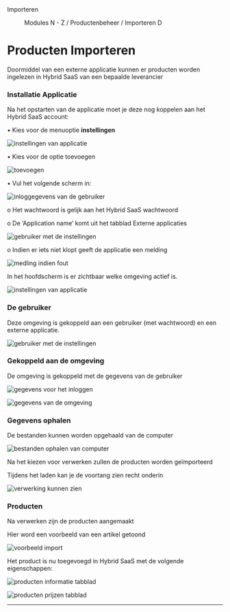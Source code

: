 <properties>
	<page>
		<title>Importeren</title>
		<description>Importeren</description>
	</page>
	<menu>
		<position>Modules N - Z / Productenbeheer / Importeren</position>
		<title>via Externe Applicatie </title>
		<sort>D</sort>
	</menu>
</properties>

# Producten Importeren  #

Doormiddel van een externe applicatie kunnen er producten worden ingelezen in Hybrid SaaS van een bepaalde leverancier

### Installatie Applicatie  ###

Na het opstarten van de applicatie moet je deze nog koppelen aan het Hybrid SaaS account:

•	Kies voor de menuoptie **instellingen**

![instellingen van applicatie](images/instellingen.jpg)

•	Kies voor de optie toevoegen

![toevoegen](images/toevoegen.jpg)

•	Vul het volgende scherm in:

![inloggegevens van de gebruiker](images/inloggegevens.png)

o	Het wachtwoord is gelijk aan het Hybrid SaaS wachtwoord

o	De ‘Application name’  komt uit het tabblad Externe applicaties

![gebruiker met de instellingen](images/externe-applicaties.png)

o	Indien er iets niet klopt geeft de applicatie een melding

![medling indien fout](images/melding.jpg)

In het hoofdscherm is er zichtbaar welke omgeving actief is.

![instellingen van applicatie](images/instellingen.png)
 
 ### De gebruiker  ###

Deze omgeving is gekoppeld aan een gebruiker (met wachtwoord) en een externe applicatie. 

![gebruiker met de instellingen](images/externe-applicaties.png)

### Gekoppeld aan de omgeving  ###

De omgeving is gekoppeld met de gegevens van de gebruiker

![gegevens voor het inloggen](images/inloggegevens.png)

![gegevens van de omgeving](images/omgevingen.png)

### Gegevens ophalen ###

De bestanden kunnen worden opgehaald van de computer 

![bestanden ophalen van computer](images/bestanden-ophalen.png)

Na het kiezen voor verwerken zullen de producten worden geïmporteerd

Tijdens het laden kan je de voortang zien recht onderin

![verwerking kunnen zien](images/voortgang-verweringen.png)

### Producten  ###

Na verwerken zijn de producten aangemaakt 

<div class="info"> 
Hier word een voorbeeld van een artikel getoond</div>

![voorbeeld import](images/importbestand.jpg)

Het product is nu toegevoegd in Hybrid SaaS met de volgende eigenschappen:

![producten informatie tabblad](images/producten-kaart.png)

![producten prijzen tabblad](images/productenkaart-prijs.png)

----------

